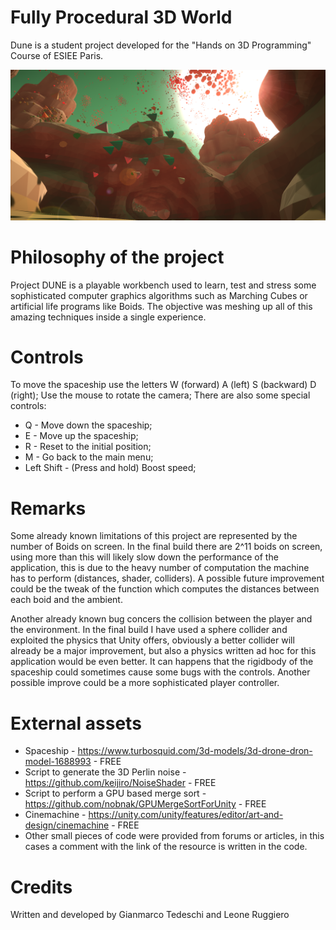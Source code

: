 # Fully Procedural 3D World

Dune is a student project developed for the "Hands on 3D Programming" Course of ESIEE Paris.

![alt text](./Screenshots/niceView3.png)

# Philosophy of the project
Project DUNE is a playable workbench used to learn, test and stress some sophisticated computer graphics algorithms such as Marching Cubes or artificial life programs like Boids.
The objective was meshing up all of this amazing techniques inside a single experience.

# Controls
To move the spaceship use the letters W (forward) A (left) S (backward) D (right);
Use the mouse to rotate the camera;
There are also some special controls:
- Q - Move down the spaceship;
- E - Move up the spaceship;
- R - Reset to the initial position;
- M - Go back to the main menu;
- Left Shift - (Press and hold) Boost speed;

# Remarks
Some already known limitations of this project are represented by the number of Boids on screen. In the final build there are 2^11 boids on screen, using more than this
will likely slow down the performance of the application, this is due to the heavy number of computation the machine has to perform (distances, shader, colliders). A possible 
future improvement could be the tweak of the function which computes the distances between each boid and the ambient.

Another already known bug concers the collision between the player and the environment. In the final build I have used a sphere collider and exploited the physics that Unity offers,
obviously a better collider will already be a major improvement, but also a physics written ad hoc for this application would be even better. It can happens that the rigidbody of the 
spaceship could sometimes cause some bugs with the controls. Another possible improve could be a more sophisticated player controller.


# External assets
- Spaceship - https://www.turbosquid.com/3d-models/3d-drone-dron-model-1688993 - FREE
- Script to generate the 3D Perlin noise - https://github.com/keijiro/NoiseShader - FREE
- Script to perform a GPU based merge sort - https://github.com/nobnak/GPUMergeSortForUnity - FREE
- Cinemachine - https://unity.com/unity/features/editor/art-and-design/cinemachine - FREE
- Other small pieces of code were provided from forums or articles, in this cases a comment with the link of the resource is written in the code.

# Credits
Written and developed by Gianmarco Tedeschi and Leone Ruggiero 
